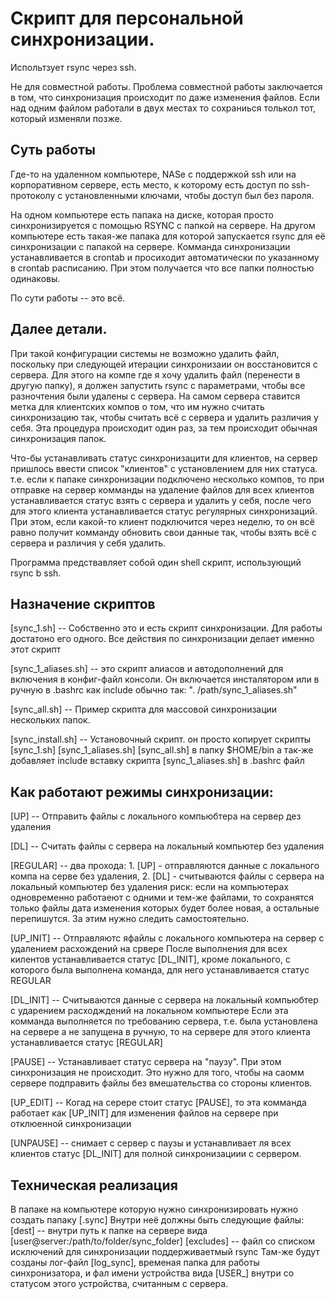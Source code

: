 # Скрипт для персональной синхронизации.
Испольтзует rsync через ssh.

Не для совместной работы. 
Проблема совместной работы заключается в том, 
что синхронизация происходит по даже изменения файлов. 
Если над одним файлом работали в двух местах то сохраниься толькол тот, который изменяли позже.

## Суть работы

Где-то на удаленном компьютере, NASе с поддержкой ssh или на корпоративном сервере, есть место, к которому есть доступ по ssh-протоколу с установленными ключами, чтобы доступ был без пароля.

На одном компьютере есть папака на диске, которая просто синхронизируется с помощью RSYNC с папкой на сервере.
На другом компьютере есть такая-же папака для которой запускается rsync для её синхронизации с папакой на сервере.
Комманда синхронизации устанавливается в crontab и просиходит автоматически по указанному в crontab расписанию.
При этом получается что все папки полностью одинаковы.

По сути работы -- это всё.

## Далее детали.

При такой конфигурации системы не возможно удалить файл, поскольку при следующей итерации синхронизаии он восстановится с сервера.
Для этого на компе где я хочу удалить файл (перенести в другую папку), я должен запустить rsync с параметрами, чтобы все разночтения были удалены с сервера.
На самом сервера ставится метка для клиентских компов о том, что им нужно считать синхронизацию так, чтобы считать всё с сервера и удалить различия у себя.
Эта процедура происходит один раз, за тем происходит обычная синхронизация папок.

Что-бы устанавливать статус синхронизацити для клиентов, на сервер пришлось ввести список "клиентов" с установлением для них статуса.
т.е. если к папаке синхронизации подключено несколько компов, то при отправке на сервер комманды на удаление файлов для всех клиентов 
устанавливается статус взять с сервера и удалить у себя, после чего для этого клиента устанавливается статус регулярных синхронизаций.
При этом, если какой-то клиент подключится через неделю, то он всё равно получит комманду обновить свои данные так, чтобы взять всё с сервера и различия у себя удалить.

Программа предствавляет собой один shell скрипт, использующий rsync b ssh.

## Назначение скриптов

[sync_1.sh]         -- Собственно это и есть скрипт синхронизации. 
                    Для работы достатоно его одного. 
                    Все действия по синхронизации делает именно этот скрипт

[sync_1_aliases.sh] -- это скрипт алиасов и автодополнений для включения в конфиг-файл консоли. 
                    Он включается инсталятором или в ручную в .bashrc как include 
                    обычно так: ". /path/sync_1_aliases.sh"

[sync_all.sh]       -- Пример скрипта для массовой синхронизации нескольких папок. 

[sync_install.sh]   -- Установочный скрипт. 
                    он просто копирует скрипты [sync_1.sh] [sync_1_aliases.sh] [sync_all.sh] 
                    в папку $HOME/bin
                    а так-же добавляет include вставку скрипта [sync_1_aliases.sh] в .bashrc файл

## Как работают режимы синхронизации:

[UP]       -- Отправить файлы с локального компьюбтера на сервер дез удаления

[DL]       -- Считать файлы с сервера на локальный компьютер без удаления

[REGULAR]  -- два прохода:
            1. [UP] - отправляются данные с локального компа на серве без удаления, 
            2. [DL] - считываются файлы с сервера на локальный компьютер без удаления
            риск: если на компьютерах одновременно работаеют с одними и тем-же файлами, 
            то сохранятся только файлы дата изменения которых будет более новая, 
            а остальные перепишутся.
            За этим нужно следить самостоятельно.

[UP_INIT] -- Отправляютс яфайлы с локального компьютера на сервер с удалением расхождений на срвере
            После выполнения для всех килентов устанавливается статус [DL_INIT],
            кроме локального, с которого была выполнена команда, для него устанавливается статус REGULAR
            
[DL_INIT] -- Считываются данные с сервера на локальный компьюбтер 
            с ударением расходждений на локальном компьютере
            Если эта комманда выполняется по требованию сервера, 
            т.е. была установлена на сервере а не запущена в ручную, 
            то на сервере для этого клиента устанавливается статус [REGULAR]
            
[PAUSE]    -- Устанавливает статус сервера на "паузу". При этом синхронизация не происходит. 
            Это нужно для того, чтобы на саомм сервере подправить файлы 
            без вмешательства со стороны клиентов.
            
[UP_EDIT]  -- Когад на серере стоит статус [PAUSE], то эта комманда работает как [UP_INIT] 
            для изменения файлов на сервере при отклюенной синхронизации
            
[UNPAUSE]  -- снимает с сервер с паузы и устанавливает ля всех клиентов статус [DL_INIT]
            для полной синхронизациии с сервером.

## Техническая реализация

В папаке на компьютере которую нужно синхронизировать нужно создать папаку [.sync]
Внутри неё должны быть следующие файлы:
    [dest] -- внутри путь к папке на сервере вида [user@server:/path/to/folder/sync_folder]
    [excludes] -- файл со списком исключений для синхронизации поддерживаетмый rsync
Там-же будут созданы лог-файл [log_sync], временая папка для работы синхронизатора, 
и фал имени устройства вида [USER_<hostname>] внутри со статусом этого устройства, считанным с сервера.


